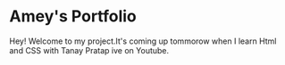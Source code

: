 # Amey's Portfolio

Hey! Welcome to my project.It's coming up tommorow when I learn Html and CSS with Tanay Pratap ive on Youtube.